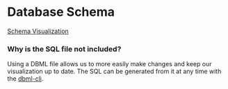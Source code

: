 # Database Schema

[Schema Visualization](https://dbdiagram.io/d/5f6e22a87da1ea736e2f60af)

### Why is the SQL file not included?
Using a DBML file allows us to more easily make changes and keep our visualization up to date. The SQL can be generated from it at any time with the [dbml-cli](https://www.dbml.org/cli/#convert-a-dbml-file-to-sql).

